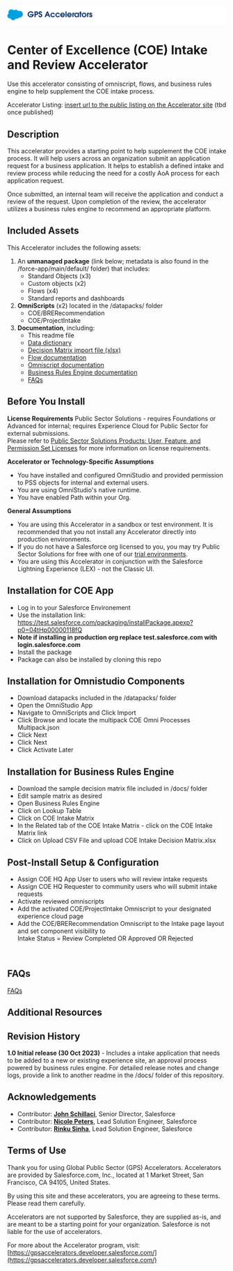 ![Public Sector Accelerators logo](/docs/Logo_GPSAccelerators_v01.png)

# Center of Excellence (COE) Intake and Review Accelerator
Use this accelerator consisting of omniscript, flows, and business rules engine to help supplement the COE intake process.  

Accelerator Listing: [insert url to the public listing on the Accelerator site](https://gpsaccelerators.developer.salesforce.com/) (tbd once published)


## Description

This accelerator provides a starting point to help supplement the COE intake process. It will help users across an organization submit an application request for a business application. It helps to establish a defined intake and review process while reducing the need for a costly AoA process for each application request. 

Once submitted, an internal team will receive the application and conduct a review of the request. Upon completion of the review, the accelerator utilizes a business rules engine to recommend an appropriate platform.

## Included Assets
This Accelerator includes the following assets:
1. An <strong>unmanaged package</strong> (link below; metadata is also found in the /force-app/main/default/ folder) that includes:
    - Standard Objects (x3)
    - Custom objects (x2)
    - Flows (x4)
    - Standard reports and dashboards
2. <strong>OmniScripts</strong> (x2) located in the /datapacks/ folder
    - COE/BRERecommendation
    - COE/ProjectIntake
3. <strong>Documentation</strong>, including:
    - This readme file
    - [Data dictionary](/docs/COE%20Intake%20Data%20Dictionary.xlsx)
    - [Decision Matrix import file (xlsx)](/docs/COE%20Intake%20Decision%20Matrix.xlsx)
    - [Flow documentation](/docs/COE%20Intake%20-%20Flow%20Documentation.pdf)
    - [Omniscript documentation](/docs/COE%20Intake%20Omniscript%20Information.pdf)
    - [Business Rules Engine documentation](/docs/COE%20Intake-%20BRE%20Documentation.pdf)
    - [FAQs](/docs/FAQs%20for%20COE%20Intake%20Accelerator.pdf)


## Before You Install

<!--[Required. Pre-requisites, dependencies, license requirements, and other assumptions and caveats should be declared here. Consider content that's specific to the Accelerator and the type of product or technology involved. The PMO may also add assumptions or notes that more broadly apply to the entire program.]-->

**License Requirements** 
Public Sector Solutions - requires Foundations or Advanced for internal; requires Experience Cloud for Public Sector for external submissions. <br /> 
Please refer to [Public Sector Solutions Products: User, Feature, and Permission Set Licenses](https://salesforce.quip.com/tAqwA9bezab6) for more information on license requirements. 

**Accelerator or Technology-Specific Assumptions** 
* You have installed and configured OmniStudio and provided permission to PSS objects for internal and external users. 
* You are using OmniStudio's native runtime.
* You have enabled Path within your Org. 

**General Assumptions**
* You are using this Accelerator in a sandbox or test environment. It is recommended that you not install any Accelerator directly into production environments.
* If you do not have a Salesforce org licensed to you, you may try Public Sector Solutions for free with one of our [trial environments](https://developer.salesforce.com/free-trials/comparison/public-sector).
* You are using this Accelerator in conjunction with the Salesforce Lightning Experience (LEX) - not the Classic UI.
  
## Installation for COE App
* Log in to your Salesforce Environement
* Use the installation link: https://test.salesforce.com/packaging/installPackage.apexp?p0=04tHp00000118fQ 
*  **Note if installing in production org replace test.salesforce.com with login.salesforce.com**
*  Install the package
*  Package can also be installed by cloning this repo
  
## Installation for Omnistudio Components
* Download datapacks included in the /datapacks/ folder
* Open the OmniStudio App
* Navigate to OmniScripts and Click Import
* Click Browse and locate the multipack COE Omni Processes Multipack.json
* Click Next
* Click Next
* Click Activate Later

## Installation for Business Rules Engine 
* Download the sample decision matrix file included in /docs/ folder
* Edit sample matrix as desired
* Open Business Rules Engine 
* Click on Lookup Table 
* Click on COE Intake Matrix 
* In the Related tab of the COE Intake Matrix - click on the COE Intake Matrix link
* Click on Upload CSV File and upload COE Intake Decision Matrix.xlsx
  
  
<!--[Required. Steps necessary for installing the Accelerator. This can include images/screenshots which must be stored in the /docs/ folder (no external images or images stored elsewhere in the repository.]-->


## Post-Install Setup & Configuration
*  Assign COE HQ App User to users who will review intake requests
*  Assign COE HQ Requester to community users who will submit intake requests
*  Activate reviewed omniscripts
*  Add the activated COE/ProjectIntake Omniscript to your designated experience cloud page
*  Add the COE/BRERecommendation Omniscript to the Intake page layout and set component visibility to <br>Intake Status = Review Completed OR Approved OR Rejected
 <br/>

 <!---[Required. Steps necessary for using the Accelerator. This can include images/screenshots which must be stored in the /docs/ folder (no external images or images stored elsewhere in the repository.]--->


## FAQs

[FAQs](https://github.com/SFDC-Assets-emu/PSA-COE-Intake-Review-DEV/blob/main/docs/FAQs%20for%20COE%20Intake%20Accelerator.pdf)

## Additional Resources

 <!---[Optional. Summary list of additional links and references that you think are useful to. These links should be restricted to official Salesforce web resources and should not include third party references. Use an unordered list.]--->


## Revision History

 <!---[Required. High level description of the Accelerator's versions, with the date it was made publicly available. If more detailed release notes or change log are necessary, create a separate readme in the same folder and link to it from here.]--->
<strong>1.0 Initial release (30 Oct 2023)</strong> - Includes a intake application that needs to be added to a new or existing experience site, an approval process powered by business rules engine. For detailed release notes and change logs, provide a link to another readme in the /docs/ folder of this repository.


## Acknowledgements
- Contributor: **[John Schillaci](https://github.com/jschillaci_sfemu)**, Senior Director, Salesforce
- Contributor: **[Nicole Peters](https://github.com/SnpetersF2008)**, Lead Solution Engineer, Salesforce
- Contributor: **[Rinku Sinha](https://github.com/rinku-sinha_sfemu)**, Lead Solution Engineer, Salesforce

## Terms of Use

 <!---[Required. Cleared terms of use.  This must match the approved content used on the Accelerator listing.]--->

Thank you for using Global Public Sector (GPS) Accelerators.  Accelerators are provided by Salesforce.com, Inc., located at 1 Market Street, San Francisco, CA 94105, United States.

By using this site and these accelerators, you are agreeing to these terms. Please read them carefully.

Accelerators are not supported by Salesforce, they are supplied as-is, and are meant to be a starting point for your organization. Salesforce is not liable for the use of accelerators.

For more about the Accelerator program, visit: [https://gpsaccelerators.developer.salesforce.com/](https://gpsaccelerators.developer.salesforce.com/)
